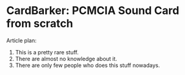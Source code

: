 # CardBarker: PCMCIA Sound Card from scratch

Article plan:

1. This is a pretty rare stuff.
2. There are almost no knowledge about it.
3. There are only few people who does this stuff nowadays.
